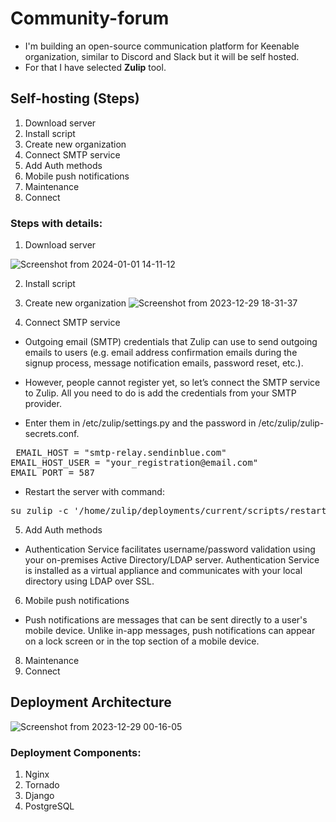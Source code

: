 # Community-forum
* I'm building an open-source communication platform for Keenable organization, similar to Discord and Slack but it will be self hosted.
* For that I have selected **Zulip** tool.

## Self-hosting (Steps)
1. Download server
2. Install script
3. Create new organization
4. Connect SMTP service
5. Add Auth methods
6. Mobile push notifications
7. Maintenance
8. Connect

### Steps with details:
1. Download server
  
  ![Screenshot from 2024-01-01 14-11-12](https://github.com/Akshaykumar05/community-forum/assets/114390890/93d990b6-4e25-4a0d-afd1-5c8e397f1678)

2. Install script
   
4. Create new organization
  ![Screenshot from 2023-12-29 18-31-37](https://github.com/Akshaykumar05/community-forum/assets/114390890/74371606-fe75-4714-8fd7-ff2e4cddf2a3)

5. Connect SMTP service
  * Outgoing email (SMTP) credentials that Zulip can use to send outgoing emails to users (e.g. email address confirmation emails during the signup process, message notification emails, password reset, etc.).
  * However, people cannot register yet, so let’s connect the SMTP service to Zulip. All you need to do is add the credentials from your SMTP provider.

* Enter them in /etc/zulip/settings.py and the password in /etc/zulip/zulip-secrets.conf.

<pre> EMAIL_HOST = "smtp-relay.sendinblue.com"
EMAIL_HOST_USER = "your_registration@email.com"
EMAIL_PORT = 587</pre> 

 * Restart the server with command:

<pre>su zulip -c '/home/zulip/deployments/current/scripts/restart-server' </pre>

5. Add Auth methods
  * Authentication Service facilitates username/password validation using your on-premises Active Directory/LDAP server. Authentication Service is installed as a virtual appliance and communicates with your local directory using LDAP over SSL.
    
6. Mobile push notifications
  * Push notifications are messages that can be sent directly to a user's mobile device. Unlike in-app messages, push notifications can appear on a lock screen or in the top section of a mobile device.

8. Maintenance
9. Connect
  

## Deployment Architecture
![Screenshot from 2023-12-29 00-16-05](https://github.com/Akshaykumar05/community-forum/assets/114390890/fb381617-f709-4a66-a32d-fa36bfc119eb)

### Deployment Components:
1. Nginx
2. Tornado
3. Django
4. PostgreSQL
   

